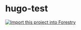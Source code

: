 # hugo-test

<a href="https://app.forestry.io/quick-start?repo=forestryio/hugo-test&amp;provider=github&amp;engine=hugo" rel="nofollow"><img src="https://camo.githubusercontent.com/aaae685ecc507de0d20dcbea710ae0dcf0d0487e/68747470733a2f2f6173736574732e666f7265737472792e696f2f696d706f72742d746f2d666f7265737472792e737667" alt="Import this project into Forestry" data-canonical-src="https://assets.forestry.io/import-to-forestry.svg" style="max-width:100%;"></a>
